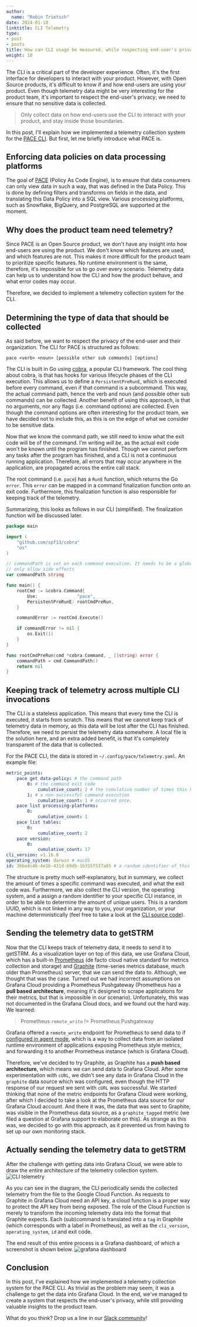 ```yaml
---
author:
  name: "Robin Trietsch"
date: 2024-01-10
linktitle: CLI Telemetry
type:
- post
- posts
title: How can CLI usage be measured, while respecting end-user's privacy?
weight: 10
---
```


The CLI is a critical part of the developer experience. Often, it's the first interface for developers to interact with your product. However, with Open Source products, it's difficult to know if and how end-users are using your product. Even though telemetry data might be very interesting for the product team, it's important to respect the end-user's privacy; we need to ensure that no sensitive data is collected.

> Only collect data on how end-users use the CLI to interact with your product, and stay inside those boundaries.

In this post, I'll explain how we implemented a telemetry collection system for the [PACE CLI](https://github.com/getstrm/cli). But first, let me briefly introduce what PACE is.

## Enforcing data policies on data processing platforms

The goal of [PACE](https://github.com/getstrm/pace) (Policy As Code Engine), is to ensure that data consumers can only view data in such a way, that was defined in the Data Policy. This is done by defining filters and transforms on fields in the data, and translating this Data Policy into a SQL view. Various processing platforms, such as Snowflake, BigQuery, and PostgreSQL are supported at the moment.

## Why does the product team need telemetry?

Since PACE is an Open Source product, we don't have any insight into how end-users are using the product. We don't know which features are used, and which features are not. This makes it more difficult for the product team to prioritize specific features.
No runtime environment is the same, therefore, it's impossible for us to go over every scenario. Telemetry data can help us to understand how the CLI and how the product behave, and what error codes may occur.

Therefore, we decided to implement a telemetry collection system for the CLI.

## Determining the type of data that should be collected

As said before, we want to respect the privacy of the end-user and their organization. The CLI for PACE is structured as follows:

```shell
pace <verb> <noun> [possible other sub commands] [options]
```

The CLI is built in Go using [cobra](https://github.com/spf13/cobra), a popular CLI framework. The
cool thing about cobra, is that has hooks for various lifecycle phases of the CLI execution. This allows us to define a `PersistentPreRunE`, which is executed before every command, even if that command is a subcommand. This way, the actual command path, hence the verb and noun (and possible
other sub commands) can be collected. Another benefit of using this approach, is that no arguments, nor any flags (i.e. command options) are collected. Even though the command options are often interesting for the product team, we have decided not to include this, as this is on the edge of
what we consider to be sensitive data.

Now that we know the command path, we still need to know what the exit code will be of the command. I'm writing _will be_, as the actual exit code won't be known until the program has finished. Though we cannot perform any tasks after the program has finished, and a CLI is not a continuous running application. Therefore, all errors that may occur anywhere in the application, are propagated across the entire call stack.

The root command (i.e. `pace`) has a `RunE` function, which returns the Go `error`. This `error` can be mapped in a command finalization function onto an exit code. Furthermore, this finalization function is also responsible for keeping track of the telemetry.

Summarizing, this looks as follows in our CLI (simplified). The finalization function will be discussed later.

```go
package main

import (
    "github.com/spf13/cobra"
    "os"
)

// commandPath is set on each command execution. It needs to be a global variable, as cobra run functions
// only allow side effects
var commandPath string

func main() {
    rootCmd := &cobra.Command{
        Use:               "pace",
        PersistentPreRunE: rootCmdPreRun,
    }

    commandError := rootCmd.Execute()

    if commandError != nil {
        os.Exit(1)
    }
}

func rootCmdPreRun(cmd *cobra.Command, _ []string) error {
    commandPath = cmd.CommandPath()
    return nil
}
```

## Keeping track of telemetry across multiple CLI invocations

The CLI is a stateless application. This means that every time the CLI is executed, it starts from scratch. This means that we cannot keep track of telemetry data in memory, as this data will be lost after the CLI has finished. Therefore, we need to persist the telemetry data somewhere. A local file is the solution here, and an extra added benefit, is that it's completely transparent of the data that is collected.

For the PACE CLI, the data is stored in `~/.config/pace/telemetry.yaml`. An example file:

```yaml
metric_points:
    pace get data-policy: # the command path
        0: # the command exit code
            cumulative_count: 2 # the cumulative number of times this has occurred since the telemetry.yaml file was created
        1: # a non-successful command execution
            cumulative_count: 1 # occurred once.
    pace list processing-platforms:
        0:
            cumulative_count: 1
    pace list tables:
        0:
            cumulative_count: 2
    pace version:
        0:
            cumulative_count: 17
cli_version: v1.16.0
operating_system: darwin # macOS
id: 36be4c46-4e1b-431d-b9db-1b315f537a85 # a random identifier of this cli instance.
```

The structure is pretty much self-explanatory, but in summary, we collect the amount of times a specific command was executed, and what the exit code was. Furthermore, we also collect the CLI version, the operating system, and a assign a random identifier to your specific CLI instance, in order to be able to determine the amount of unique users. This is
a random UUID, which is not linked in any way to you, your organization, or your machine deterministically (feel free to take a look at the [CLI source code](https://github.com/getstrm/cli/blob/main/pkg/entity/metrics/metrics.go#L185)).

## Sending the telemetry data to getSTRM

Now that the CLI keeps track of telemetry data, it needs to send it to getSTRM. As a visualization layer on top of this data, we use Grafana Cloud, which has a built-in [Prometheus](https://prometheus.io/) (de facto cloud native standard for metrics collection and storage) and [Graphite](https://graphiteapp.org/) (time-series metrics database, much older than Prometheus) server, that we can send the data to. Although, we thought that was the case. Turned out we had
incorrect assumptions on Grafana Cloud providing a Prometheus Pushgateway (Prometheus has a **pull based architecture**, meaning it's designed to scrape applications for their metrics, but that is impossible in our scenario). Unfortunately, this was not documented in the
Grafana Cloud docs, and we found out the hard way. We learned:

> Prometheus `remote_write` != Prometheus Pushgateway

Grafana offered a `remote_write` endpoint for Prometheus to send data to if [configured in agent mode](https://prometheus.io/blog/2021/11/16/agent/), which is a way to collect data from an isolated runtime environment of applications exposing Prometheus style metrics, and forwarding it to another Prometheus instance (which is Grafana Cloud).

Therefore, we've decided to try Graphite, as Graphite has a **push based architecture**, which means we can send data to Grafana Cloud. After some experimentation with `cURL`, we didn't see any data in Grafana Cloud in the `graphite` data source which was configured, even though the HTTP response of
our request we sent with `cURL` was successful. We started thinking that none of the metric endpoints for Grafana Cloud were working, after which I decided to take a look at the Prometheus data source for our Grafana Cloud account.
And there it was, the data that was sent to Graphite, was visible in the Prometheus data source, as a `graphite_tagged` metric (we filed a question at Grafana support to elaborate on this). As strange as this was, we decided to go with this approach, as it prevented us from having to set up our own
monitoring stack.

## Actually sending the telemetry data to getSTRM

After the challenge with getting data into Grafana Cloud, we were able to draw the entire architecture of the telemetry collection system.
![CLI telemetry](./cli-telemetry-architecture.png)

As you can see in the diagram, the CLI periodically sends the collected telemetry from the file to the Google Cloud Function. As requests to Graphite in Grafana Cloud need an API key, a cloud function is a proper way to protect the API key from being exposed.
The role of the Cloud Function is merely to transform the incoming telemetry data into the format that Graphite expects. Each (sub)command is translated into a `tag` in Graphite (which corresponds with a label in Prometheus), as well as the `cli_version`, `operating_system`, `id` and exit code.

The end result of this entire process is a Grafana dashboard, of which a screenshot is shown below.
![grafana dashboard](./cli-telemetry-grafana-dashboard.png)

## Conclusion

In this post, I've explained how we implemented a telemetry collection system for the PACE CLI. As trivial as the problem may seem, it was a challenge to get the data into Grafana Cloud. In the end, we've managed to create a system that respects the end-user's privacy, while still providing
valuable insights to the product team.

What do you think? Drop us a line in our [Slack community](https://join.slack.com/t/pace-getstrm/shared_invite/zt-27egzg7ye-iGANVdQZO6ov6ZMVzmsA4Q)!

